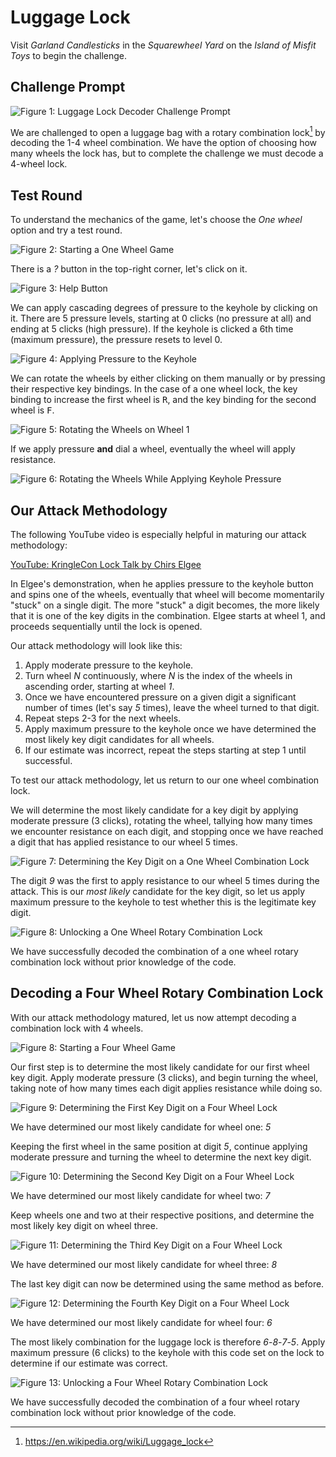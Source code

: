 # Luggage Lock

Visit *Garland Candlesticks* in the *Squarewheel Yard* on the *Island of Misfit Toys* to begin the challenge.

## Challenge Prompt

![Figure 1: Luggage Lock Decoder Challenge Prompt](/img/luggage-prompt.png)

We are challenged to open a luggage bag with a rotary combination lock[^1] by decoding the 1-4 wheel combination. We have the option of choosing how many wheels the lock has, but to complete the challenge we must decode a 4-wheel lock. 

## Test Round

To understand the mechanics of the game, let's choose the *One wheel* option and try a test round.

![Figure 2: Starting a One Wheel Game](/img/luggage-challenge-1.png)

There is a *?* button in the top-right corner, let's click on it.

![Figure 3: Help Button](/img/luggage-help.png)

We can apply cascading degrees of pressure to the keyhole by clicking on it. There are 5 pressure levels, starting at 0 clicks (no pressure at all) and ending at 5 clicks (high pressure). If the keyhole is clicked a 6th time (maximum pressure), the pressure resets to level 0.

![Figure 4: Applying Pressure to the Keyhole](/gif/luggage-keyhole.gif)

We can rotate the wheels by either clicking on them manually or by pressing their respective key bindings. In the case of a one wheel lock, the key binding to increase the first wheel is <kbd>R</kbd>, and the key binding for the second wheel is <kbd>F</kbd>.

![Figure 5: Rotating the Wheels on Wheel 1](/gif/luggage-dialing.gif)

If we apply pressure **and** dial a wheel, eventually the wheel will apply resistance.

![Figure 6: Rotating the Wheels While Applying Keyhole Pressure](/gif/luggage-resistance.gif)

## Our Attack Methodology

The following YouTube video is especially helpful in maturing our attack methodology:

[YouTube: KringleCon Lock Talk by Chirs Elgee](https://www.youtube.com/watch?v=ycM1hBSEyog)

In Elgee's demonstration, when he applies pressure to the keyhole button and spins one of the wheels, eventually that wheel will become momentarily "stuck" on a single digit. The more "stuck" a digit becomes, the more likely that it is one of the key digits in the combination. Elgee starts at wheel 1, and proceeds sequentially until the lock is opened.

Our attack methodology will look like this:
1. Apply moderate pressure to the keyhole.
2. Turn wheel *N* continuously, where *N* is the index of the wheels in ascending order, starting at wheel *1*.
3. Once we have encountered pressure on a given digit a significant number of times (let's say *5* times), leave the wheel turned to that digit.
4. Repeat steps 2-3 for the next wheels.
5. Apply maximum pressure to the keyhole once we have determined the most likely key digit candidates for all wheels.
6. If our estimate was incorrect, repeat the steps starting at step 1 until successful.

To test our attack methodology, let us return to our one wheel combination lock. 

We will determine the most likely candidate for a key digit by applying moderate pressure (3 clicks), rotating the wheel, tallying how many times we encounter resistance on each digit, and stopping once we have reached a digit that has applied resistance to our wheel 5 times.

![Figure 7: Determining the Key Digit on a One Wheel Combination Lock](/gif/luggage-test-dialing.gif)

The digit *9* was the first to apply resistance to our wheel 5 times during the attack. This is our *most likely* candidate for the key digit, so let us apply maximum pressure to the keyhole to test whether this is the legitimate key digit.

![Figure 8: Unlocking a One Wheel Rotary Combination Lock](/gif/luggage-test-success.gif)

We have successfully decoded the combination of a one wheel rotary combination lock without prior knowledge of the code.

## Decoding a Four Wheel Rotary Combination Lock

With our attack methodology matured, let us now attempt decoding a combination lock with 4 wheels.

![Figure 8: Starting a Four Wheel Game](/img/luggage-challenge-2.png)

Our first step is to determine the most likely candidate for our first wheel key digit. Apply moderate pressure (3 clicks), and begin turning the wheel, taking note of how many times each digit applies resistance while doing so.

![Figure 9: Determining the First Key Digit on a Four Wheel Lock](/gif/luggage-game-lock1.gif)

We have determined our most likely candidate for wheel one: *5*

Keeping the first wheel in the same position at digit *5*, continue applying moderate pressure and turning the wheel to determine the next key digit.

![Figure 10: Determining the Second Key Digit on a Four Wheel Lock](/gif/luggage-game-lock2.gif)

We have determined our most likely candidate for wheel two: *7*

Keep wheels one and two at their respective positions, and determine the most likely key digit on wheel three.

![Figure 11: Determining the Third Key Digit on a Four Wheel Lock](/gif/luggage-game-lock3.gif)

We have determined our most likely candidate for wheel three: *8*

The last key digit can now be determined using the same method as before.

![Figure 12: Determining the Fourth Key Digit on a Four Wheel Lock](/gif/luggage-game-lock4.gif)

We have determined our most likely candidate for wheel four: *6*

The most likely combination for the luggage lock is therefore *6*-*8*-*7*-*5*. Apply maximum pressure (6 clicks) to the keyhole with this code set on the lock to determine if our estimate was correct.

![Figure 13: Unlocking a Four Wheel Rotary Combination Lock](/gif/luggage-game-success.gif)

We have successfully decoded the combination of a four wheel rotary combination lock without prior knowledge of the code.

[^1]: https://en.wikipedia.org/wiki/Luggage_lock
